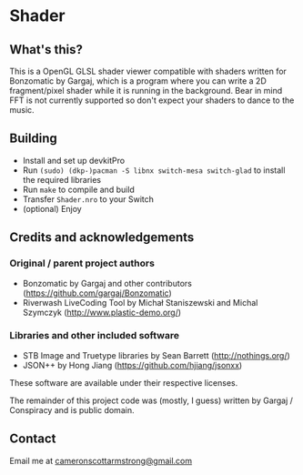 # Shader

## What's this?
This is a OpenGL GLSL shader viewer compatible with shaders written for Bonzomatic by Gargaj, which is a program where you can write a 2D fragment/pixel shader while it is running in the background. Bear in mind FFT is not currently supported so don't expect your shaders to dance to the music.

## Building
* Install and set up devkitPro
* Run `(sudo) (dkp-)pacman -S libnx switch-mesa switch-glad` to install the required libraries
* Run `make` to compile and build
* Transfer `Shader.nro` to your Switch
* (optional) 
Enjoy
## Credits and acknowledgements
### Original / parent project authors
- Bonzomatic by Gargaj and other contributors (https://github.com/gargaj/Bonzomatic)
- Riverwash LiveCoding Tool by Michał Staniszewski and Michal Szymczyk (http://www.plastic-demo.org/)

### Libraries and other included software
- STB Image and Truetype libraries by Sean Barrett (http://nothings.org/)
- JSON++ by Hong Jiang (https://github.com/hjiang/jsonxx)

These software are available under their respective licenses.

The remainder of this project code was (mostly, I guess) written by Gargaj / Conspiracy and is public domain.

## Contact
Email me at cameronscottarmstrong@gmail.com